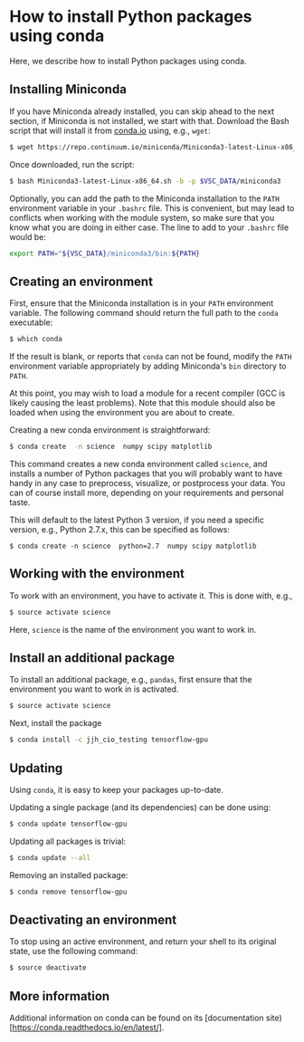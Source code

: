 # How to install Python packages using conda
Here, we describe how to install Python packages using conda.


## Installing Miniconda
If you have Miniconda already installed, you can skip ahead to the next
section, if Miniconda is not installed, we start with that. Download the
Bash script that will install it from
[conda.io](https://repo.continuum.io/miniconda/Miniconda3-latest-Linux-x86_64.sh) using, e.g., `wget`:
```bash
$ wget https://repo.continuum.io/miniconda/Miniconda3-latest-Linux-x86_64.sh
```
Once downloaded, run the script:
```bash
$ bash Miniconda3-latest-Linux-x86_64.sh -b -p $VSC_DATA/miniconda3
```

Optionally, you can add the path to the   Miniconda installation to the
`PATH` environment variable in your `.bashrc` file.  This is convenient,
but may lead to conflicts when working with the module system, so make
sure that you know what you are doing in either case.
The line to add to your `.bashrc` file would be:
```bash
export PATH="${VSC_DATA}/miniconda3/bin:${PATH}
```

## Creating an environment
First, ensure that the Miniconda installation is in your `PATH` environment
variable.  The following command should return the full path to the `conda`
executable:
```bash
$ which conda
```
If the result is blank, or reports that `conda` can not be found, modify
the `PATH` environment variable appropriately by adding Miniconda's
`bin` directory to `PATH`.

At this point, you may wish to load a module for a recent compiler (GCC
is likely causing the least problems).  Note that this module should also
be loaded when using the environment you are about to create.

Creating a new conda environment is straightforward:
```bash
$ conda create  -n science  numpy scipy matplotlib
```
This command creates a new conda environment called `science`, and
installs a number of Python packages that you will probably want to have
handy in any case to preprocess, visualize, or postprocess your data.
You can of course install more, depending on your requirements and
personal taste.

This will default to the latest Python 3 version, if you need a specific version,
e.g., Python 2.7.x, this can be specified as follows:
```
$ conda create -n science  python=2.7  numpy scipy matplotlib
```


## Working with the environment
To work with an environment, you have to activate it.  This is done with,
e.g.,
```bash
$ source activate science
```
Here, `science` is the name of the environment you want to work in.


## Install an additional package
To install an additional package, e.g., `pandas`, first ensure that the
environment you want to work in is activated.
```bash
$ source activate science
```
Next, install the package
```bash
$ conda install -c jjh_cio_testing tensorflow-gpu
```


## Updating
Using `conda`, it is easy to keep your packages up-to-date.

Updating a single package (and its dependencies) can be done using:
```bash
$ conda update tensorflow-gpu
```
Updating all packages is trivial:
```bash
$ conda update --all
```

Removing an installed package:
```bash
$ conda remove tensorflow-gpu
```

## Deactivating an environment
To stop using an active environment, and return your shell to its original state, use the following command:
```bash
$ source deactivate
```

## More information
Additional information on conda can be found on its [documentation site)[https://conda.readthedocs.io/en/latest/].

